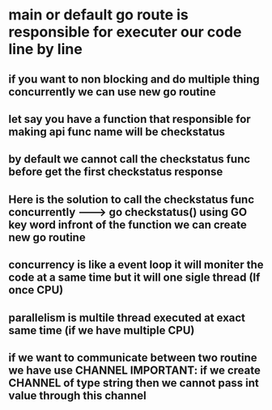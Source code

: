 # main or default go route is responsible for executer our code line by line

## if you want to non blocking and do multiple thing concurrently we can use new go routine

## let say you have a function that responsible for making api func name will be checkstatus 
## by default we cannot call the checkstatus func before get the first checkstatus response 
## Here is the solution to call the checkstatus func concurrently  ---> go checkstatus()  using GO key word infront of the function we can create new go routine


## concurrency is like a event loop it will moniter the code at a same time but it will one sigle thread   (If once CPU)
## parallelism is multile thread executed at exact same time (if we have multiple CPU)

## if we want to communicate between two routine we have use CHANNEL IMPORTANT: if we create CHANNEL of type string then we cannot pass int value through this channel



